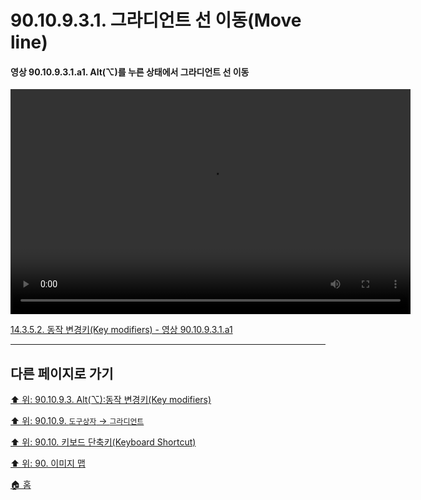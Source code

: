 # 90.10.9.3.1. 그라디언트 선 이동(Move line)

<a id="90-10-09-03-01-a1"></a>

#### 영상 90.10.9.3.1.a1. Alt(⌥)를 누른 상태에서 그라디언트 선 이동
<video controls="controls" width="640" height="360" src="https://github.com/wonder13662/gimp/assets/15767104/5aa0b224-7498-449c-8b31-7a7149022ea0"></video>

[14.3.5.2. 동작 변경키(Key modifiers) - 영상 90.10.9.3.1.a1](./14-03-05-02-key_modifiers.md#90-10-09-03-01-a1)

***

## 다른 페이지로 가기

[⬆️ 위: 90.10.9.3. Alt(⌥):동작 변경키(Key modifiers)](./90-10-09-03-00-key_modifier-alt.md)

[⬆️ 위: 90.10.9. `도구상자` → `그라디언트`](./90-10-09-00-tool_box-gradient.md)

[⬆️ 위: 90.10. 키보드 단축키(Keyboard Shortcut)](./90-10-00-keyboard_shortcut.md)

[⬆️ 위: 90. 이미지 맵](./90-00-image-map.md)

[🏠 홈](./00-home.md)